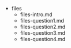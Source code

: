 - files
	- files-intro.md
	- files-question1.md
	- files-question2.md
	- files-question3.md
	- files-question4.md